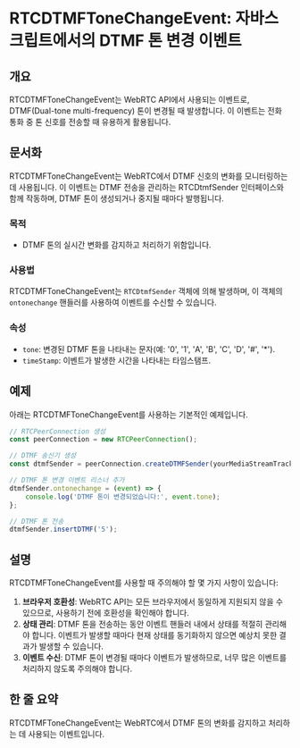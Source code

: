 <!--
Meta Description: # RTCDTMFToneChangeEvent: 자바스크립트에서의 DTMF 톤 변경 이벤트 ## 개요 RTCDTMFToneChangeEvent는 WebRTC API에서 사용되는 이벤트로, DTMF(Dual-tone multi-frequency) 톤이 변경될 때 발생합니다...
Meta Keywords: dtmf, 이벤트, rtcdtmftonechangeevent는, tone, 변화를
-->

# RTCDTMFToneChangeEvent: 자바스크립트에서의 DTMF 톤 변경 이벤트

## 개요
RTCDTMFToneChangeEvent는 WebRTC API에서 사용되는 이벤트로, DTMF(Dual-tone multi-frequency) 톤이 변경될 때 발생합니다. 이 이벤트는 전화 통화 중 톤 신호를 전송할 때 유용하게 활용됩니다.

## 문서화
RTCDTMFToneChangeEvent는 WebRTC에서 DTMF 신호의 변화를 모니터링하는 데 사용됩니다. 이 이벤트는 DTMF 전송을 관리하는 RTCDtmfSender 인터페이스와 함께 작동하며, DTMF 톤이 생성되거나 중지될 때마다 발행됩니다. 

### 목적
- DTMF 톤의 실시간 변화를 감지하고 처리하기 위함입니다.
  
### 사용법
RTCDTMFToneChangeEvent는 `RTCDtmfSender` 객체에 의해 발생하며, 이 객체의 `ontonechange` 핸들러를 사용하여 이벤트를 수신할 수 있습니다. 

### 속성
- `tone`: 변경된 DTMF 톤을 나타내는 문자(예: '0', '1', 'A', 'B', 'C', 'D', '#', '*').
- `timeStamp`: 이벤트가 발생한 시간을 나타내는 타임스탬프.

## 예제
아래는 RTCDTMFToneChangeEvent를 사용하는 기본적인 예제입니다.

```javascript
// RTCPeerConnection 생성
const peerConnection = new RTCPeerConnection();

// DTMF 송신기 생성
const dtmfSender = peerConnection.createDTMFSender(yourMediaStreamTrack);

// DTMF 톤 변경 이벤트 리스너 추가
dtmfSender.ontonechange = (event) => {
    console.log('DTMF 톤이 변경되었습니다:', event.tone);
};

// DTMF 톤 전송
dtmfSender.insertDTMF('5');
```

## 설명
RTCDTMFToneChangeEvent를 사용할 때 주의해야 할 몇 가지 사항이 있습니다:

1. **브라우저 호환성**: WebRTC API는 모든 브라우저에서 동일하게 지원되지 않을 수 있으므로, 사용하기 전에 호환성을 확인해야 합니다.
2. **상태 관리**: DTMF 톤을 전송하는 동안 이벤트 핸들러 내에서 상태를 적절히 관리해야 합니다. 이벤트가 발생할 때마다 현재 상태를 동기화하지 않으면 예상치 못한 결과가 발생할 수 있습니다.
3. **이벤트 수신**: DTMF 톤이 변경될 때마다 이벤트가 발생하므로, 너무 많은 이벤트를 처리하지 않도록 주의해야 합니다.

## 한 줄 요약
RTCDTMFToneChangeEvent는 WebRTC에서 DTMF 톤의 변화를 감지하고 처리하는 데 사용되는 이벤트입니다.